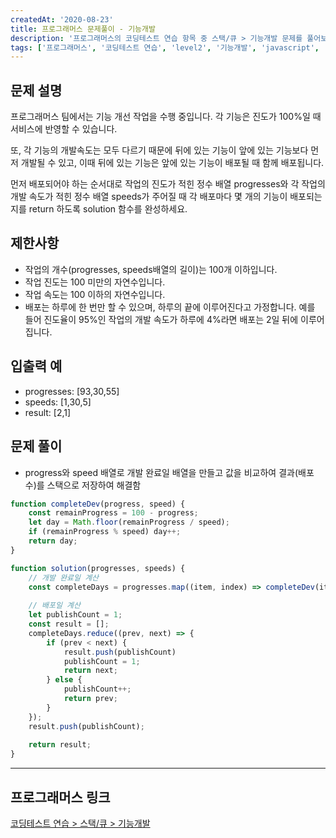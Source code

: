 ```yaml
---
createdAt: '2020-08-23'
title: 프로그래머스 문제풀이 - 기능개발
description: '프로그래머스의 코딩테스트 연습 항목 중 스택/큐 > 기능개발 문제를 풀어보았다.'
tags: ['프로그래머스', '코딩테스트 연습', 'level2', '기능개발', 'javascript', '스택/큐']
---
```


## 문제 설명 

프로그래머스 팀에서는 기능 개선 작업을 수행 중입니다. 각 기능은 진도가 100%일 때 서비스에 반영할 수 있습니다.

또, 각 기능의 개발속도는 모두 다르기 때문에 뒤에 있는 기능이 앞에 있는 기능보다 먼저 개발될 수 있고, 이때 뒤에 있는 기능은 앞에 있는 기능이 배포될 때 함께 배포됩니다.

먼저 배포되어야 하는 순서대로 작업의 진도가 적힌 정수 배열 progresses와 각 작업의 개발 속도가 적힌 정수 배열 speeds가 주어질 때 각 배포마다 몇 개의 기능이 배포되는지를 return 하도록 solution 함수를 완성하세요.

## 제한사항
- 작업의 개수(progresses, speeds배열의 길이)는 100개 이하입니다.
- 작업 진도는 100 미만의 자연수입니다.
- 작업 속도는 100 이하의 자연수입니다.
- 배포는 하루에 한 번만 할 수 있으며, 하루의 끝에 이루어진다고 가정합니다. 예를 들어 진도율이 95%인 작업의 개발 속도가 하루에 4%라면 배포는 2일 뒤에 이루어집니다.

## 입출력 예
- progresses: [93,30,55]
- speeds: [1,30,5]
- result: [2,1]

## 문제 풀이
- progress와 speed 배열로 개발 완료일 배열을 만들고 값을 비교하여 결과(배포 수)를 스택으로 저장하여 해결함

```javascript
function completeDev(progress, speed) {
    const remainProgress = 100 - progress;
    let day = Math.floor(remainProgress / speed);
    if (remainProgress % speed) day++;
    return day;
}

function solution(progresses, speeds) {
    // 개발 완료일 계산
    const completeDays = progresses.map((item, index) => completeDev(item, speeds[index]));
    
    // 배포일 계산
    let publishCount = 1;
    const result = [];
    completeDays.reduce((prev, next) => {
        if (prev < next) {
            result.push(publishCount) 
            publishCount = 1;
            return next;
        } else {
            publishCount++;
            return prev;
        }
    });
    result.push(publishCount);
    
    return result;
}
```  

---

## 프로그래머스 링크
<a href="https://programmers.co.kr/learn/courses/30/lessons/42586" target="_blank">코딩테스트 연습 > 스택/큐 > 기능개발</a>

